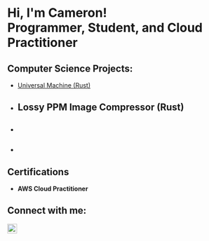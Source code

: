 <h1> Hi, I'm Cameron! <br> Programmer, Student, and Cloud Practitioner </h1> 

<h2> Computer Science Projects: </h2>

- [Universal Machine (Rust)](https://github.com/CameronMcgurer/UniversalMachine)
- <b> Lossy PPM Image Compressor (Rust) </b>
  - 
- <b> </b>
  - 
- <b> </b>
  - 

<h2> Certifications </h2>

- <b> AWS Cloud Practitioner </b>

<h2> Connect with me: </h2>

[<img align="left" alt="JoshMadakor | LinkedIn" width="22px" src="https://cdn.jsdelivr.net/npm/simple-icons@v3/icons/linkedin.svg" />][linkedin]

[linkedin]: https://linkedin.com/in/cameronmcgurer

<!--
**CameronMcgurer/CameronMcgurer** is a ✨ _special_ ✨ repository because its `README.md` (this file) appears on your GitHub profile.

Here are some ideas to get you started:

- 🔭 I’m currently working on ...
- 🌱 I’m currently learning ...
- 👯 I’m looking to collaborate on ...
- 🤔 I’m looking for help with ...
- 💬 Ask me about ...
- 📫 How to reach me: ...
- 😄 Pronouns: ...
- ⚡ Fun fact: ...
-->
